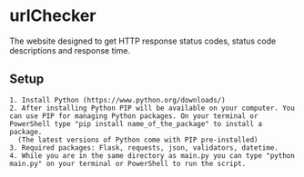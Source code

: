 # urlChecker
The website designed to get HTTP response status codes, status code descriptions and response time.

## Setup
```
1. Install Python (https://www.python.org/downloads/)
2. After installing Python PIP will be available on your computer. You can use PIP for managing Python packages. On your terminal or PowerShell type "pip install name_of_the_package" to install a package.
  (The latest versions of Python come with PIP pre-installed)
3. Required packages: Flask, requests, json, validators, datetime.
4. While you are in the same directory as main.py you can type "python main.py" on your terminal or PowerShell to run the script.
```
